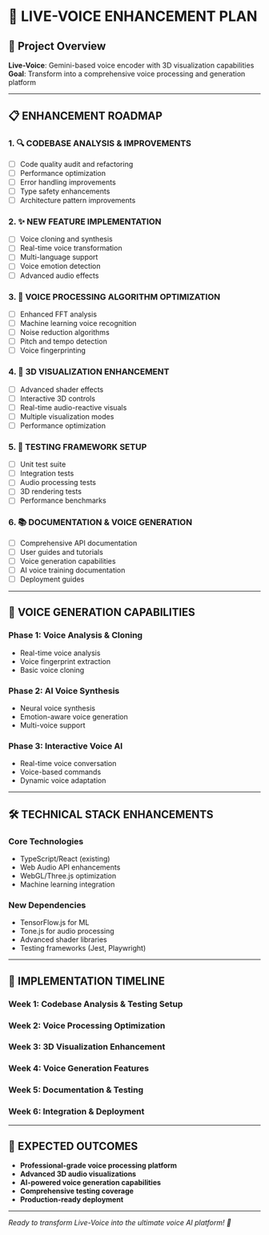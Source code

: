 # 🎤 LIVE-VOICE ENHANCEMENT PLAN

## 🚀 **Project Overview**
**Live-Voice**: Gemini-based voice encoder with 3D visualization capabilities
**Goal**: Transform into a comprehensive voice processing and generation platform

---

## 📋 **ENHANCEMENT ROADMAP**

### 1. **🔍 CODEBASE ANALYSIS & IMPROVEMENTS**
- [ ] Code quality audit and refactoring
- [ ] Performance optimization
- [ ] Error handling improvements
- [ ] Type safety enhancements
- [ ] Architecture pattern improvements

### 2. **✨ NEW FEATURE IMPLEMENTATION**
- [ ] Voice cloning and synthesis
- [ ] Real-time voice transformation
- [ ] Multi-language support
- [ ] Voice emotion detection
- [ ] Advanced audio effects

### 3. **🎵 VOICE PROCESSING ALGORITHM OPTIMIZATION**
- [ ] Enhanced FFT analysis
- [ ] Machine learning voice recognition
- [ ] Noise reduction algorithms
- [ ] Pitch and tempo detection
- [ ] Voice fingerprinting

### 4. **🎨 3D VISUALIZATION ENHANCEMENT**
- [ ] Advanced shader effects
- [ ] Interactive 3D controls
- [ ] Real-time audio-reactive visuals
- [ ] Multiple visualization modes
- [ ] Performance optimization

### 5. **🧪 TESTING FRAMEWORK SETUP**
- [ ] Unit test suite
- [ ] Integration tests
- [ ] Audio processing tests
- [ ] 3D rendering tests
- [ ] Performance benchmarks

### 6. **📚 DOCUMENTATION & VOICE GENERATION**
- [ ] Comprehensive API documentation
- [ ] User guides and tutorials
- [ ] Voice generation capabilities
- [ ] AI voice training documentation
- [ ] Deployment guides

---

## 🎯 **VOICE GENERATION CAPABILITIES**

### **Phase 1: Voice Analysis & Cloning**
- Real-time voice analysis
- Voice fingerprint extraction
- Basic voice cloning

### **Phase 2: AI Voice Synthesis**
- Neural voice synthesis
- Emotion-aware voice generation
- Multi-voice support

### **Phase 3: Interactive Voice AI**
- Real-time voice conversation
- Voice-based commands
- Dynamic voice adaptation

---

## 🛠 **TECHNICAL STACK ENHANCEMENTS**

### **Core Technologies**
- TypeScript/React (existing)
- Web Audio API enhancements
- WebGL/Three.js optimization
- Machine learning integration

### **New Dependencies**
- TensorFlow.js for ML
- Tone.js for audio processing
- Advanced shader libraries
- Testing frameworks (Jest, Playwright)

---

## 📅 **IMPLEMENTATION TIMELINE**

### **Week 1**: Codebase Analysis & Testing Setup
### **Week 2**: Voice Processing Optimization
### **Week 3**: 3D Visualization Enhancement
### **Week 4**: Voice Generation Features
### **Week 5**: Documentation & Testing
### **Week 6**: Integration & Deployment

---

## 🎉 **EXPECTED OUTCOMES**

- **Professional-grade voice processing platform**
- **Advanced 3D audio visualizations**
- **AI-powered voice generation capabilities**
- **Comprehensive testing coverage**
- **Production-ready deployment**

---

*Ready to transform Live-Voice into the ultimate voice AI platform! 🚀*
